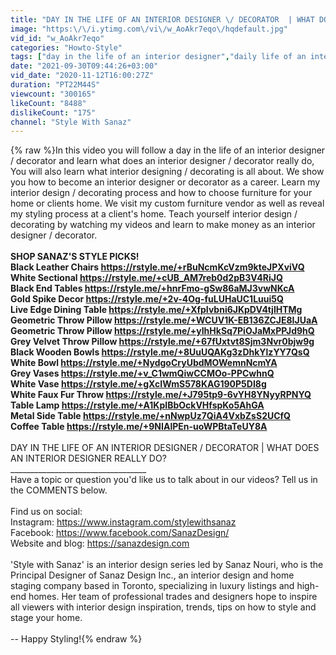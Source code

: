 ```yaml
---
title: "DAY IN THE LIFE OF AN INTERIOR DESIGNER \/ DECORATOR  | WHAT DOES AN INTERIOR DESIGNER REALLY DO?"
image: "https:\/\/i.ytimg.com\/vi\/w_AoAkr7eqo\/hqdefault.jpg"
vid_id: "w_AoAkr7eqo"
categories: "Howto-Style"
tags: ["day in the life of an interior designer","daily life of an interior decorator","what do interior designers really do"]
date: "2021-09-30T09:44:26+03:00"
vid_date: "2020-11-12T16:00:27Z"
duration: "PT22M44S"
viewcount: "300165"
likeCount: "8488"
dislikeCount: "175"
channel: "Style With Sanaz"
---
```

{% raw %}In this video you will follow a day in the life of an interior designer / decorator and learn what does an interior designer / decorator really do, You will also learn what interior designing / decorating  is all about.  We show you how to become an interior designer or decorator as a career. Learn my interior design / decorating process and how to choose furniture for your home or clients home. We visit my custom furniture vendor as well as reveal my styling process at a client's home. Teach yourself interior design / decorating by watching my videos and learn to make money as an interior designer / decorator.<br />__________________________________<br />SHOP SANAZ'S STYLE PICKS!<br />Black Leather Chairs <a rel="nofollow" target="blank" href="https://rstyle.me/+rBuNcmKcVzm9kteJPXviVQ">https://rstyle.me/+rBuNcmKcVzm9kteJPXviVQ</a><br />White Sectional <a rel="nofollow" target="blank" href="https://rstyle.me/+cUB_AM7reb0d2pB3V4RiJQ">https://rstyle.me/+cUB_AM7reb0d2pB3V4RiJQ</a><br />Black End Tables <a rel="nofollow" target="blank" href="https://rstyle.me/+hnrFmo-gSw86aMJ3vwNKcA">https://rstyle.me/+hnrFmo-gSw86aMJ3vwNKcA</a><br />Gold Spike Decor <a rel="nofollow" target="blank" href="https://rstyle.me/+2v-4Og-fuLUHaUC1Luui5Q">https://rstyle.me/+2v-4Og-fuLUHaUC1Luui5Q</a><br />Live Edge Dining Table <a rel="nofollow" target="blank" href="https://rstyle.me/+XfpIvbni6JKpDV4tjlHTMg">https://rstyle.me/+XfpIvbni6JKpDV4tjlHTMg</a><br />Geometric Throw Pillow <a rel="nofollow" target="blank" href="https://rstyle.me/+WCUV1K-EB136ZCJE8IJUaA">https://rstyle.me/+WCUV1K-EB136ZCJE8IJUaA</a><br />Geometric Throw Pillow <a rel="nofollow" target="blank" href="https://rstyle.me/+yIhHkSq7PiOJaMxPPJd9hQ">https://rstyle.me/+yIhHkSq7PiOJaMxPPJd9hQ</a><br />Grey Velvet Throw Pillow <a rel="nofollow" target="blank" href="https://rstyle.me/+67fUxtvt8Sjm3Nvr0bjw9g">https://rstyle.me/+67fUxtvt8Sjm3Nvr0bjw9g</a><br />Black Wooden Bowls <a rel="nofollow" target="blank" href="https://rstyle.me/+8UuUQAKg3zDhkYlzYY7QsQ">https://rstyle.me/+8UuUQAKg3zDhkYlzYY7QsQ</a><br />White Bowl <a rel="nofollow" target="blank" href="https://rstyle.me/+NydgoCryUbdMOWemnNcmYA">https://rstyle.me/+NydgoCryUbdMOWemnNcmYA</a><br />Grey Vases <a rel="nofollow" target="blank" href="https://rstyle.me/+v_C1wmQiwCCMOo-PPCwhnQ">https://rstyle.me/+v_C1wmQiwCCMOo-PPCwhnQ</a><br />White Vase <a rel="nofollow" target="blank" href="https://rstyle.me/+gXcIWmS578KAG190P5DI8g">https://rstyle.me/+gXcIWmS578KAG190P5DI8g</a><br />White Faux Fur Throw <a rel="nofollow" target="blank" href="https://rstyle.me/+J795tp9-6vYH8YNyyRPNYQ">https://rstyle.me/+J795tp9-6vYH8YNyyRPNYQ</a><br />Table Lamp <a rel="nofollow" target="blank" href="https://rstyle.me/+A1KpIBbOckVHfspKo5AhGA">https://rstyle.me/+A1KpIBbOckVHfspKo5AhGA</a><br />Metal Side Table <a rel="nofollow" target="blank" href="https://rstyle.me/+nNwpUz7QiA4VxbZsS2UCfQ">https://rstyle.me/+nNwpUz7QiA4VxbZsS2UCfQ</a><br />Coffee Table <a rel="nofollow" target="blank" href="https://rstyle.me/+9NIAlPEn-uoWPBtaTeUY8A">https://rstyle.me/+9NIAlPEn-uoWPBtaTeUY8A</a><br />__________________________________<br />DAY IN THE LIFE OF AN INTERIOR DESIGNER / DECORATOR  | WHAT DOES AN INTERIOR DESIGNER REALLY DO? <br />__________________________________<br />Have a topic or question you'd like us to talk about in our videos? Tell us in the COMMENTS below.<br /><br />Find us on social:<br />Instagram: <a rel="nofollow" target="blank" href="https://www.instagram.com/stylewithsanaz​">https://www.instagram.com/stylewithsanaz​</a><br />Facebook: <a rel="nofollow" target="blank" href="https://www.facebook.com/SanazDesign/">https://www.facebook.com/SanazDesign/</a><br />Website and blog: <a rel="nofollow" target="blank" href="https://sanazdesign.com">https://sanazdesign.com</a><br /><br />'Style with Sanaz' is an interior design series led by Sanaz Nouri, who is the Principal Designer of Sanaz Design Inc., an interior design and home staging company based in Toronto, specializing in luxury listings and high-end homes. Her team of professional trades and designers hope to inspire all viewers with interior design inspiration, trends, tips on how to style and stage your home.<br /><br />-- Happy Styling!{% endraw %}
